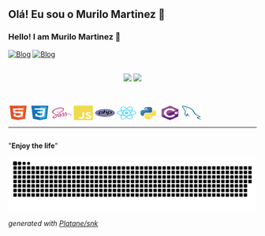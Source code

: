 ## Olá! Eu sou o Murilo Martinez 👋
### Hello! I am Murilo Martinez 👋

[![Blog](https://img.shields.io/badge/LinkedIn-0077B5?style=for-the-badge&logo=linkedin&logoColor=white)](https://www.linkedin.com/in/murilo-martinez-4ba502239/)
[![Blog](https://img.shields.io/badge/Instagram-E4405F?style=for-the-badge&logo=instagram&logoColor=white)](https://www.instagram.com/mumartinezz/)

<div align="center" display="flex"><br>
  <img height="180em" src="https://github-readme-stats.vercel.app/api?username=martiinez&show_icons=true&theme=dracula">
  <img height="180em" src="https://github-readme-stats.vercel.app/api/top-langs/?username=martiinez&layout=compact&theme=dracula">
</div>

##

<div style="display: inline_block"><br>
  <img align="center" alt="HTML" height="30" width="40" src="https://raw.githubusercontent.com/devicons/devicon/master/icons/html5/html5-original.svg">
  <img align="center" alt="CSS" height="30" width="40" src="https://raw.githubusercontent.com/devicons/devicon/master/icons/css3/css3-original.svg">
  <img align="center" alt="Sass" height="30" width="40" src="https://raw.githubusercontent.com/devicons/devicon/master/icons/sass/sass-original.svg">
  <img align="center" alt="Js" height="30" width="40" src="https://raw.githubusercontent.com/devicons/devicon/master/icons/javascript/javascript-plain.svg">
  <img align="center" alt="Sass" height="30" width="40" src="https://raw.githubusercontent.com/devicons/devicon/master/icons/php/php-original.svg">
  <img align="center" alt="React" height="30" width="40" src="https://raw.githubusercontent.com/devicons/devicon/master/icons/react/react-original.svg">
  <img align="center" alt="Python" height="30" width="40" src="https://raw.githubusercontent.com/devicons/devicon/master/icons/python/python-original.svg">
  <img align="center" alt="Csharp" height="30" width="40" src="https://raw.githubusercontent.com/devicons/devicon/master/icons/csharp/csharp-original.svg">
  <img align="center" alt="Sass" height="30" width="40" src="https://raw.githubusercontent.com/devicons/devicon/master/icons/mysql/mysql-original.svg">
</div>

<hr>

<p align="center" style="display: inline-block;">"<b>Enjoy the life</b>"</p>

<picture>
  <source media="(prefers-color-scheme: dark)" srcset="https://raw.githubusercontent.com/martiinez/martiinez/output/github-contribution-grid-snake-dark.svg">
  <source media="(prefers-color-scheme: light)" srcset="https://raw.githubusercontent.com/martiinez/martiinez/output/github-contribution-grid-snake.svg">
  <img alt="github contribution grid snake animation" src="https://raw.githubusercontent.com/martiinez/martiinez/output/github-contribution-grid-snake.svg">
</picture>

_generated with [Platane/snk](https://github.com/Platane/snk)_
